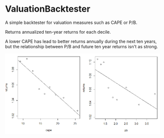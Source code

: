 # ValuationBacktester
A simple backtester for valuation measures such as CAPE or P/B.

Returns annualized ten-year returns for each decile.

A lower CAPE has lead to better returns annually during the next ten years, but the relationship between P/B and future ten year returns isn't as strong.

![Valuation backtests](https://github.com/KaroRonty/ValuationBacktester/blob/master/valuation_backtests.png)
